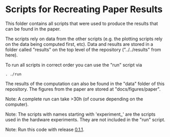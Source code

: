 
# Scripts for Recreating Paper Results

This folder contains all scripts that were used to produce the results that can
be found in the paper.

The scripts rely on data from the other scripts (e.g. the plotting
scripts rely on the data being computed first, etc).
Data and results are stored in a folder called "results" on the top level of
the repository ("../../results" from here).

To run all scripts in correct order you can use the "run" script via

    . ./run

The results of the computation can also be found in the "data" folder of this
repository. The figures from the paper are stored at "docs/figures/paper".

Note: A complete run can take >30h (of course depending on the computer).

Note: The scripts with names starting with 'experiment_' are the scripts used
in the hardware experiments. They are not included in the "run" script.

Note: Run this code with release
[0.1.1](https://github.com/dfki-ric-underactuated-lab/double_pendulum/releases/tag/v0.1.1).
